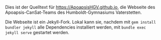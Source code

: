 Dies ist der Quelltext für https://ApoapsisHGV.github.io, die Webseite des Apoapsis-CanSat-Teams des Humboldt-Gymnasiums Vaterstetten.

Die Webseite ist ein Jekyll-Fork. Lokal kann sie, nachdem mit `gem install bundler jekyll` alle Dependencies installiert werden, mit `bundle exec jekyll serve` gestartet werden.

